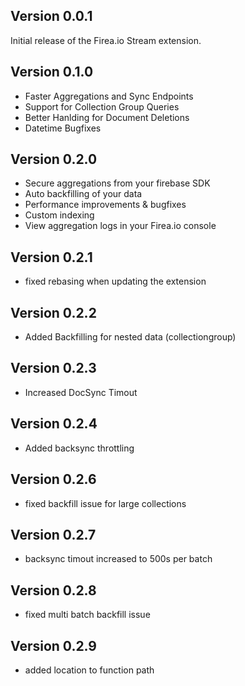 
## Version 0.0.1

Initial release of the Firea.io Stream extension.
## Version 0.1.0

- Faster Aggregations and Sync Endpoints
- Support for Collection Group Queries
- Better Hanlding for Document Deletions
- Datetime Bugfixes

## Version 0.2.0

- Secure aggregations from your firebase SDK
- Auto backfilling of your data
- Performance improvements & bugfixes
- Custom indexing
- View aggregation logs in your Firea.io console

## Version 0.2.1
- fixed rebasing when updating the extension

## Version 0.2.2
- Added Backfilling for nested data (collectiongroup)

## Version 0.2.3
- Increased DocSync Timout

## Version 0.2.4
- Added backsync throttling

## Version 0.2.6
- fixed backfill issue for large collections

## Version 0.2.7
- backsync timout increased to 500s per batch

## Version 0.2.8
- fixed multi batch backfill issue

## Version 0.2.9
- added location to function path